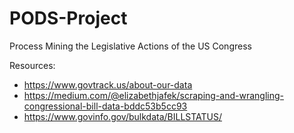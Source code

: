 # PODS-Project
Process Mining the Legislative Actions of the US Congress

Resources:
- https://www.govtrack.us/about-our-data
- https://medium.com/@elizabethjafek/scraping-and-wrangling-congressional-bill-data-bddc53b5cc93
- https://www.govinfo.gov/bulkdata/BILLSTATUS/
